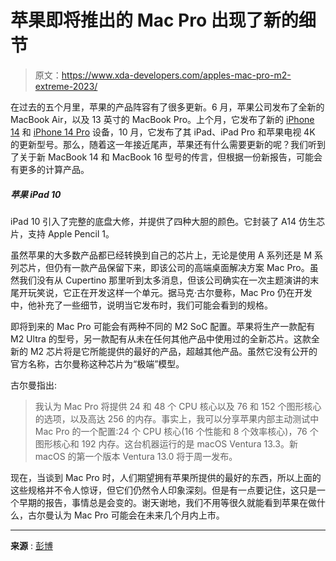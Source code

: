 # 苹果即将推出的 Mac Pro 出现了新的细节

> 原文：<https://www.xda-developers.com/apples-mac-pro-m2-extreme-2023/>

在过去的五个月里，苹果的产品阵容有了很多更新。6 月，苹果公司发布了全新的 MacBook Air，以及 13 英寸的 MacBook Pro。上个月，它发布了新的 [iPhone 14](https://www.xda-developers.com/apple-iphone-14-review/) 和 [iPhone 14 Pro](https://www.xda-developers.com/apple-iphone-14-pro-review/) 设备，10 月，它发布了其 iPad、iPad Pro 和苹果电视 4K 的更新型号。那么，随着这一年接近尾声，苹果还有什么需要更新的呢？我们听到了关于新 MacBook 14 和 MacBook 16 型号的传言，但根据一份新报告，可能会有更多的计算产品。

##### 苹果 iPad 10

iPad 10 引入了完整的底盘大修，并提供了四种大胆的颜色。它封装了 A14 仿生芯片，支持 Apple Pencil 1。

虽然苹果的大多数产品都已经转换到自己的芯片上，无论是使用 A 系列还是 M 系列芯片，但仍有一款产品保留下来，即该公司的高端桌面解决方案 Mac Pro。虽然我们没有从 Cupertino 那里听到太多消息，但该公司确实在一次主题演讲的末尾开玩笑说，它正在开发这样一个单元。据马克·古尔曼称，Mac Pro 仍在开发中，他补充了一些细节，说明当它发布时，我们可能会看到的规格。

即将到来的 Mac Pro 可能会有两种不同的 M2 SoC 配置。苹果将生产一款配有 M2 Ultra 的型号，另一款配有从未在任何其他产品中使用过的全新芯片。这款全新的 M2 芯片将是它所能提供的最好的产品，超越其他产品。虽然它没有公开的官方名称，古尔曼称这种芯片为“极端”模型。

古尔曼指出:

> 我认为 Mac Pro 将提供 24 和 48 个 CPU 核心以及 76 和 152 个图形核心的选项，以及高达 256 的内存。事实上，我可以分享苹果内部主动测试中 Mac Pro 的一个配置:24 个 CPU 核心(16 个性能和 8 个效率核心)，76 个图形核心和 192 内存。这台机器运行的是 macOS Ventura 13.3。新 macOS 的第一个版本 Ventura 13.0 将于周一发布。

现在，当谈到 Mac Pro 时，人们期望拥有苹果所提供的最好的东西，所以上面的这些规格并不令人惊讶，但它们仍然令人印象深刻。但是有一点要记住，这只是一个早期的报告，事情总是会变的。谢天谢地，我们不用等很久就能看到苹果在做什么，古尔曼认为 Mac Pro 可能会在未来几个月内上市。

* * *

**来源** : [彭博](https://www.bloomberg.com/news/newsletters/2022-10-23/should-i-buy-the-new-ipad-pro-what-s-new-about-apple-s-base-model-ipad-l9lejqfk)